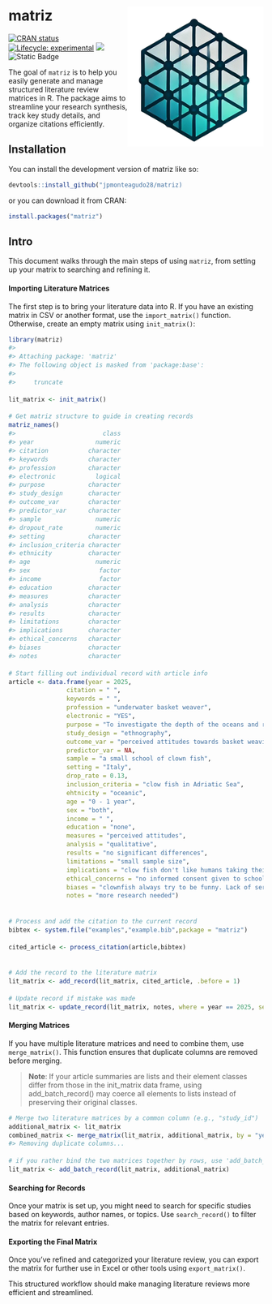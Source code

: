 
<!-- README.md is generated from README.Rmd. Please edit that file -->

# matriz <img src="man/figures/logo.png" align="right" height="275"/>

<!-- badges: start -->

[![CRAN
status](https://www.r-pkg.org/badges/version/matriz)](https://CRAN.R-project.org/package=matriz)
[![Lifecycle:
experimental](https://img.shields.io/badge/lifecycle-experimental-orange.svg)](https://lifecycle.r-lib.org/articles/stages.html#experimental)
[![](https://codecov.io/gh/jpmonteagudo28/matriz/branch/master/graph/badge.svg)](https://app.codecov.io/gh/jpmonteagudo28/matriz)
![Static Badge](https://img.shields.io/badge/epi-research-%2384B4BF)
<!-- badges: end -->

The goal of `matriz` is to help you easily generate and manage
structured literature review matrices in R. The package aims to
streamline your research synthesis, track key study details, and
organize citations efficiently.

## Installation

You can install the development version of matriz like so:

``` r
devtools::install_github("jpmonteagudo28/matriz)
```

or you can download it from CRAN:

``` r
install.packages("matriz")
```

## Intro

This document walks through the main steps of using `matriz`, from
setting up your matrix to searching and refining it.

#### Importing Literature Matrices

The first step is to bring your literature data into R. If you have an
existing matrix in CSV or another format, use the `import_matrix()`
function. Otherwise, create an empty matrix using `init_matrix()`:

``` r
library(matriz)
#> 
#> Attaching package: 'matriz'
#> The following object is masked from 'package:base':
#> 
#>     truncate

lit_matrix <- init_matrix()

# Get matriz structure to guide in creating records
matriz_names()
#>                        class
#> year                 numeric
#> citation           character
#> keywords           character
#> profession         character
#> electronic           logical
#> purpose            character
#> study_design       character
#> outcome_var        character
#> predictor_var      character
#> sample               numeric
#> dropout_rate         numeric
#> setting            character
#> inclusion_criteria character
#> ethnicity          character
#> age                  numeric
#> sex                   factor
#> income                factor
#> education          character
#> measures           character
#> analysis           character
#> results            character
#> limitations        character
#> implications       character
#> ethical_concerns   character
#> biases             character
#> notes              character

# Start filling out individual record with article info
article <- data.frame(year = 2025,
                citation = " ",
                keywords = " ",
                profession = "underwater basket weaver",
                electronic = "YES",
                purpose = "To investigate the depth of the oceans and retireve weaving materials",
                study_design = "ethnography", 
                outcome_var = "perceived attitudes towards basket weaving",
                predictor_var = NA, 
                sample = "a small school of clown fish", 
                setting = "Italy",
                drop_rate = 0.13, 
                inclusion_criteria = "clow fish in Adriatic Sea", 
                ehtnicity = "oceanic", 
                age = "0 - 1 year",
                sex = "both",
                income = " ",
                education = "none",
                measures = "perceived attitudes",
                analysis = "qualitative", 
                results = "no significant differences",
                limitations = "small sample size", 
                implications = "clow fish don't like humans taking their homes for their own basket weaving endeavors",
                ethical_concerns = "no informed consent given to school of clown fish",
                biases = "clownfish always try to be funny. Lack of seriounness",
                notes = "more research needed")


# Process and add the citation to the current record
bibtex <- system.file("examples","example.bib",package = "matriz")

cited_article <- process_citation(article,bibtex)


# Add the record to the literature matrix
lit_matrix <- add_record(lit_matrix, cited_article, .before = 1)

# Update record if mistake was made
lit_matrix <- update_record(lit_matrix, notes, where = year == 2025, set_to = "actually, the clow fish don't want us to come back.")
```

#### Merging Matrices

If you have multiple literature matrices and need to combine them, use
`merge_matrix()`. This function ensures that duplicate columns are
removed before merging.

> **Note**: If your article summaries are lists and their element
> classes differ from those in the init_matrix data frame, using
> add_batch_record() may coerce all elements to lists instead of
> preserving their original classes.

``` r
# Merge two literature matrices by a common column (e.g., "study_id")
additional_matrix <- lit_matrix
combined_matrix <- merge_matrix(lit_matrix, additional_matrix, by = "year", all = TRUE)
#> Removing duplicate columns...

# if you rather bind the two matrices together by rows, use 'add_batch_record()'
lit_matrix <- add_batch_record(lit_matrix, additional_matrix)
```

#### Searching for Records

Once your matrix is set up, you might need to search for specific
studies based on keywords, author names, or topics. Use
`search_record()` to filter the matrix for relevant entries.

#### Exporting the Final Matrix

Once you’ve refined and categorized your literature review, you can
export the matrix for further use in Excel or other tools using
`export_matrix()`.

This structured workflow should make managing literature reviews more
efficient and streamlined.
